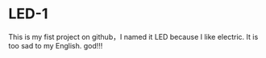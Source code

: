 # LED-1
This is my fist project on github，I named it LED because I like electric. It is too sad to my English. god!!!

